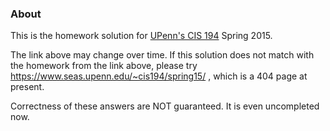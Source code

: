 ### About

This is the homework solution for [UPenn's CIS 194](https://www.seas.upenn.edu/~cis194/) Spring 2015.

The link above may change over time. If this solution does not match with the homework from the link above, please try https://www.seas.upenn.edu/~cis194/spring15/ , which is a 404 page at present.

Correctness of these answers are NOT guaranteed. It is even uncompleted now.